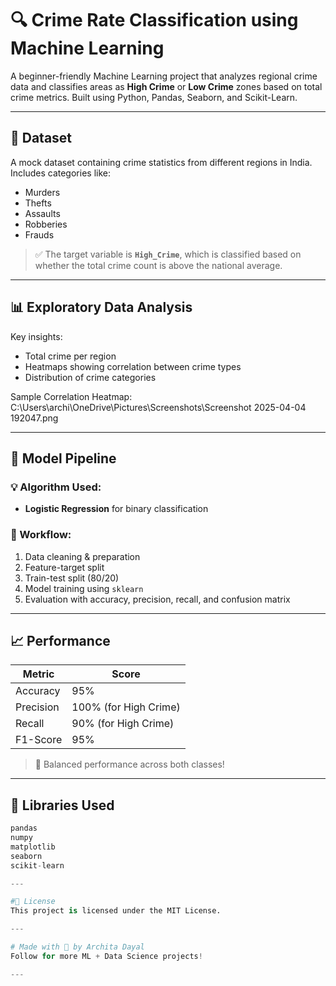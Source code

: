 # 🔍 Crime Rate Classification using Machine Learning

A beginner-friendly Machine Learning project that analyzes regional crime data and classifies areas as **High Crime** or **Low Crime** zones based on total crime metrics. Built using Python, Pandas, Seaborn, and Scikit-Learn.

---

## 📁 Dataset

A mock dataset containing crime statistics from different regions in India.  
Includes categories like:

- Murders
- Thefts
- Assaults
- Robberies
- Frauds

> ✅ The target variable is **`High_Crime`**, which is classified based on whether the total crime count is above the national average.

---

## 📊 Exploratory Data Analysis

Key insights:
- Total crime per region
- Heatmaps showing correlation between crime types
- Distribution of crime categories

Sample Correlation Heatmap:  
C:\Users\archi\OneDrive\Pictures\Screenshots\Screenshot 2025-04-04 192047.png

---

## 🤖 Model Pipeline

### 💡 Algorithm Used:
- **Logistic Regression** for binary classification

### 🧪 Workflow:
1. Data cleaning & preparation
2. Feature-target split
3. Train-test split (80/20)
4. Model training using `sklearn`
5. Evaluation with accuracy, precision, recall, and confusion matrix

---

## 📈 Performance

| Metric       | Score |
|--------------|-------|
| Accuracy     | 95%   |
| Precision    | 100% (for High Crime) |
| Recall       | 90% (for High Crime) |
| F1-Score     | 95%   |

> 📌 Balanced performance across both classes!

---

## 🧠 Libraries Used

```python
pandas
numpy
matplotlib
seaborn
scikit-learn

---

#📄 License 
This project is licensed under the MIT License.

---

# Made with 💙 by Archita Dayal
Follow for more ML + Data Science projects!

---
